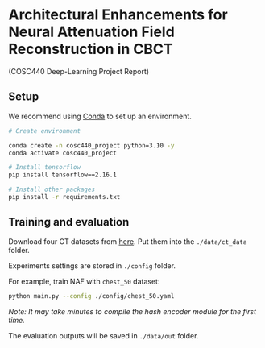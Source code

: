 # Architectural Enhancements for Neural Attenuation Field Reconstruction in CBCT
(COSC440 Deep-Learning Project Report)

## Setup

We recommend using [Conda](https://docs.conda.io/en/latest/miniconda.html) to set up an environment.

``` sh
# Create environment

conda create -n cosc440_project python=3.10 -y
conda activate cosc440_project

# Install tensorflow
pip install tensorflow==2.16.1

# Install other packages
pip install -r requirements.txt

```


## Training and evaluation

Download four CT datasets from [here](https://drive.google.com/drive/folders/1BJYR4a4iHpfFFOAdbEe5O_7Itt1nukJd?usp=sharing). Put them into the `./data/ct_data` folder.

Experiments settings are stored in `./config` folder.

For example, train NAF with `chest_50` dataset:

``` sh
python main.py --config ./config/chest_50.yaml
```
*Note: It may take minutes to compile the hash encoder module for the first time.*

The evaluation outputs will be saved in `./data/out` folder.
